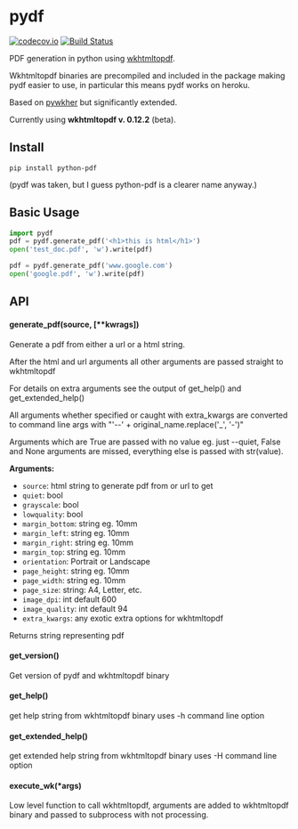 pydf
====

[![codecov.io](https://codecov.io/github/tutorcruncher/pydf/coverage.svg?branch=master)](https://codecov.io/github/tutorcruncher/pydf?branch=master)
[![Build Status](https://travis-ci.org/tutorcruncher/pydf.svg?branch=master)](https://travis-ci.org/tutorcruncher/pydf)

PDF generation in python using [wkhtmltopdf](http://wkhtmltopdf.org/).

Wkhtmltopdf binaries are precompiled and included in the package making pydf easier to use,
in particular this means pydf works on heroku.

Based on [pywkher](https://github.com/jwmayfield/pywkher) but significantly extended.

Currently using **wkhtmltopdf v. 0.12.2** (beta).

## Install

    pip install python-pdf

(pydf was taken, but I guess python-pdf is a clearer name anyway.)

## Basic Usage

```python
import pydf
pdf = pydf.generate_pdf('<h1>this is html</h1>')
open('test_doc.pdf', 'w').write(pdf)

pdf = pydf.generate_pdf('www.google.com')
open('google.pdf', 'w').write(pdf)
```

## API

#### generate_pdf(source, [**kwrags])

Generate a pdf from either a url or a html string.

After the html and url arguments all other arguments are
passed straight to wkhtmltopdf

For details on extra arguments see the output of get_help()
and get_extended_help()

All arguments whether specified or caught with extra_kwargs are converted
to command line args with "'--' + original_name.replace('_', '-')"

Arguments which are True are passed with no value eg. just --quiet, False
and None arguments are missed, everything else is passed with str(value).

**Arguments:**

* `source`: html string to generate pdf from or url to get
* `quiet`: bool
* `grayscale`: bool
* `lowquality`: bool
* `margin_bottom`: string eg. 10mm
* `margin_left`: string eg. 10mm
* `margin_right`: string eg. 10mm
* `margin_top`: string eg. 10mm
* `orientation`: Portrait or Landscape
* `page_height`: string eg. 10mm
* `page_width`: string eg. 10mm
* `page_size`: string: A4, Letter, etc.
* `image_dpi`: int default 600
* `image_quality`: int default 94
* `extra_kwargs`: any exotic extra options for wkhtmltopdf

Returns string representing pdf

#### get_version()

Get version of pydf and wkhtmltopdf binary

#### get_help()

get help string from wkhtmltopdf binary
uses -h command line option

#### get_extended_help()

get extended help string from wkhtmltopdf binary
uses -H command line option

#### execute_wk(*args)

Low level function to call wkhtmltopdf, arguments are added to wkhtmltopdf binary and passed to subprocess with not processing.
